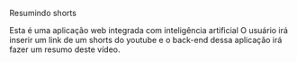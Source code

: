 Resumindo shorts

Esta é uma aplicação web integrada com inteligência artificial
O usuário irá inserir um link de um shorts do youtube e o back-end dessa aplicação irá fazer um resumo deste vídeo.
